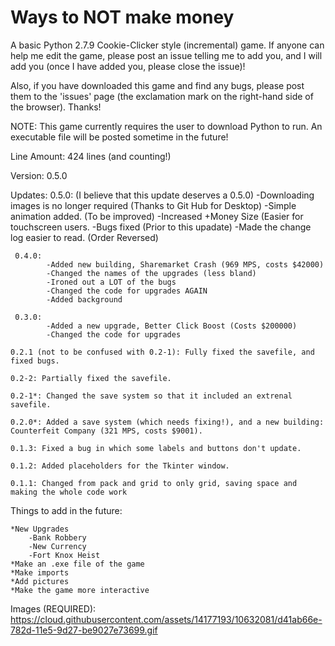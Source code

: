 # Ways to NOT make money
A basic Python 2.7.9 Cookie-Clicker style (incremental) game. If anyone can help me edit the game, please post an issue telling me to add you, and I will add you (once I have added you, please close the issue)!

Also, if you have downloaded this game and find any bugs, please post them to the 'issues' page (the exclamation mark on the right-hand side of the browser). Thanks!

NOTE: This game currently requires the user to download Python to run. An executable file will be posted sometime in the future!

Line Amount: 424 lines (and counting!)

Version: 0.5.0

Updates:
     0.5.0: (I believe that this update deserves a 0.5.0)
            -Downloading images is no longer required (Thanks to Git Hub for Desktop)
            -Simple animation added. (To be improved)
            -Increased +Money Size (Easier for touchscreen users.
            -Bugs fixed (Prior to this upadate)
            -Made the change log easier to read. (Order Reversed)
            
     0.4.0:
            -Added new building, Sharemarket Crash (969 MPS, costs $42000)
            -Changed the names of the upgrades (less bland)
            -Ironed out a LOT of the bugs
            -Changed the code for upgrades AGAIN
            -Added background

     0.3.0:
            -Added a new upgrade, Better Click Boost (Costs $200000)
            -Changed the code for upgrades

    0.2.1 (not to be confused with 0.2-1): Fully fixed the savefile, and fixed bugs.

    0.2-2: Partially fixed the savefile.
    
    0.2-1*: Changed the save system so that it included an extrenal savefile.
    
    0.2.0*: Added a save system (which needs fixing!), and a new building: Counterfeit Company (321 MPS, costs $9001).

    0.1.3: Fixed a bug in which some labels and buttons don't update.

    0.1.2: Added placeholders for the Tkinter window.
    
    0.1.1: Changed from pack and grid to only grid, saving space and making the whole code work
    

    
   
    
     
    



    

    

    
   

Things to add in the future:

    *New Upgrades
        -Bank Robbery
        -New Currency
        -Fort Knox Heist
    *Make an .exe file of the game
    *Make imports
    *Add pictures
    *Make the game more interactive

Images (REQUIRED):
https://cloud.githubusercontent.com/assets/14177193/10632081/d41ab66e-782d-11e5-9d27-be9027e73699.gif

